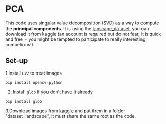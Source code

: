 # PCA

This code uses singular value decomposition (SVD) as a way to compute the **principal components**.
It is using the [lanscape_dataset](https://www.kaggle.com/arnaud58/landscape-pictures), you can download it from kaggle (an account is required but do not fear, it is quick and free + you might be tempted to participate to really interesting competions!).

## Set-up
1.Install `CV2` to treat images
```
pip install opencv-python
```
2. Install `glob` if you don't have it already
```
pip install glob
```
3.Download images from [kaggle](https://www.kaggle.com/arnaud58/landscape-pictures) and put them in a folder "dataset_landscape", it must share the same root as the code.

